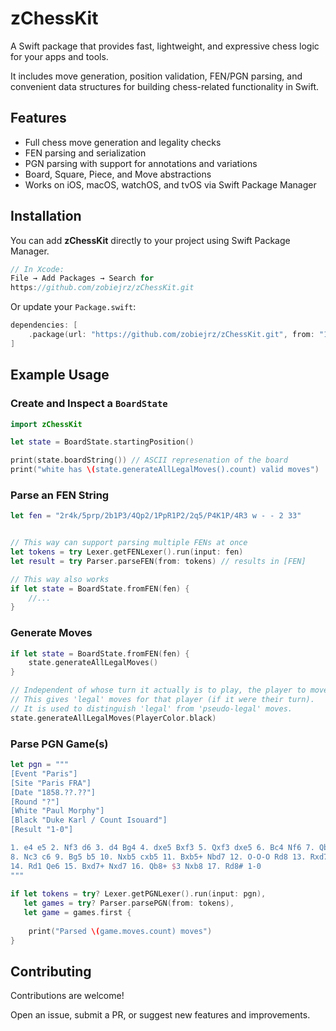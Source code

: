 # zChessKit

A Swift package that provides fast, lightweight, and expressive chess logic for your apps and tools.  

It includes move generation, position validation, FEN/PGN parsing, and convenient data structures for building chess-related functionality in Swift.

## Features

- Full chess move generation and legality checks
- FEN parsing and serialization
- PGN parsing with support for annotations and variations
- Board, Square, Piece, and Move abstractions
- Works on iOS, macOS, watchOS, and tvOS via Swift Package Manager

## Installation

You can add **zChessKit** directly to your project using Swift Package Manager.

```swift
// In Xcode:
File → Add Packages → Search for
https://github.com/zobiejrz/zChessKit.git
```

Or update your `Package.swift`:

``` swift
dependencies: [
    .package(url: "https://github.com/zobiejrz/zChessKit.git", from: "1.0.0")
]
```

## Example Usage

### Create and Inspect a `BoardState`

```swift
import zChessKit

let state = BoardState.startingPosition()

print(state.boardString()) // ASCII represenation of the board
print("white has \(state.generateAllLegalMoves().count) valid moves")
```

### Parse an FEN String

```swift
let fen = "2r4k/5prp/2b1P3/4Qp2/1PpR1P2/2q5/P4K1P/4R3 w - - 2 33"


// This way can support parsing multiple FENs at once
let tokens = try Lexer.getFENLexer().run(input: fen)
let result = try Parser.parseFEN(from: tokens) // results in [FEN]

// This way also works
if let state = BoardState.fromFEN(fen) {
    //...
}
```

### Generate Moves

```swift
if let state = BoardState.fromFEN(fen) {
    state.generateAllLegalMoves()
}
```

```swift
// Independent of whose turn it actually is to play, the player to move can be overriden.
// This gives 'legal' moves for that player (if it were their turn).
// It is used to distinguish 'legal' from 'pseudo-legal' moves.
state.generateAllLegalMoves(PlayerColor.black)
```

### Parse PGN Game(s)

```swift
let pgn = """
[Event "Paris"]
[Site "Paris FRA"]
[Date "1858.??.??"]
[Round "?"]
[White "Paul Morphy"]
[Black "Duke Karl / Count Isouard"]
[Result "1-0"]

1. e4 e5 2. Nf3 d6 3. d4 Bg4 4. dxe5 Bxf3 5. Qxf3 dxe5 6. Bc4 Nf6 7. Qb3 Qe7
8. Nc3 c6 9. Bg5 b5 10. Nxb5 cxb5 11. Bxb5+ Nbd7 12. O-O-O Rd8 13. Rxd7 Rxd7
14. Rd1 Qe6 15. Bxd7+ Nxd7 16. Qb8+ $3 Nxb8 17. Rd8# 1-0
"""
    
if let tokens = try? Lexer.getPGNLexer().run(input: pgn),
   let games = try? Parser.parsePGN(from: tokens),
   let game = games.first {
    
    print("Parsed \(game.moves.count) moves")
}
```

## Contributing

Contributions are welcome!

Open an issue, submit a PR, or suggest new features and improvements.
